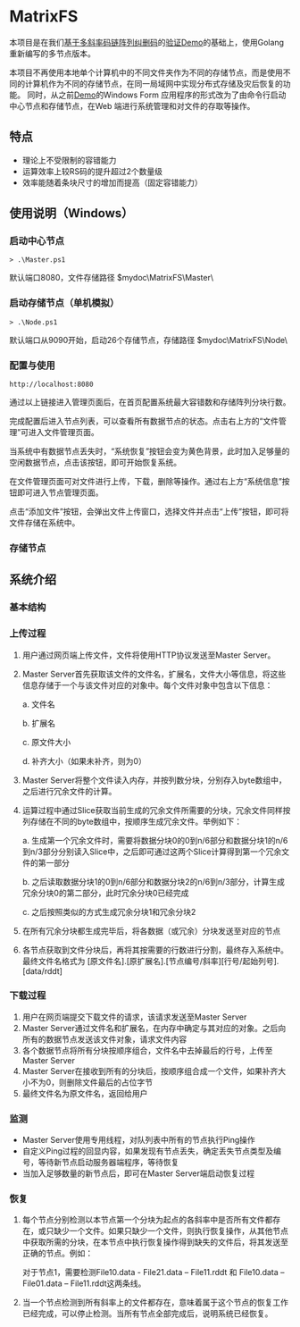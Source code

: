 # MatrixFS

本项目是在我们[基于多斜率码链阵列纠删码](http://www.joca.cn/CN/abstract/abstract20400.shtml)的[验证Demo](https://github.com/Vaaaas/Array-fault-tolerant-system)的基础上，使用Golang 重新编写的多节点版本。

本项目不再使用本地单个计算机中的不同文件夹作为不同的存储节点，而是使用不同的计算机作为不同的存储节点，在同一局域网中实现分布式存储及灾后恢复的功能。
同时，从之前[Demo](https://github.com/Vaaaas/Array-fault-tolerant-system)的Windows Form 应用程序的形式改为了由命令行启动中心节点和存储节点，在Web 端进行系统管理和对文件的存取等操作。

## 特点

* 理论上不受限制的容错能力
* 运算效率上较RS码的提升超过2个数量级
* 效率能随着条块尺寸的增加而提高（固定容错能力）

## 使用说明（Windows）

### 启动中心节点

```
> .\Master.ps1
```

默认端口8080，文件存储路径 $mydoc\MatrixFS\Master\

### 启动存储节点（单机模拟）

```
> .\Node.ps1
```

默认端口从9090开始，启动26个存储节点，存储路径 $mydoc\MatrixFS\Node\

### 配置与使用

```
http://localhost:8080
```

通过以上链接进入管理页面后，在首页配置系统最大容错数和存储阵列分块行数。



完成配置后进入节点列表，可以查看所有数据节点的状态。点击右上方的“文件管理”可进入文件管理页面。



当系统中有数据节点丢失时，“系统恢复”按钮会变为黄色背景，此时加入足够量的空闲数据节点，点击该按钮，即可开始恢复系统。



在文件管理页面可对文件进行上传，下载，删除等操作。通过右上方“系统信息”按钮即可进入节点管理页面。



点击“添加文件”按钮，会弹出文件上传窗口，选择文件并点击“上传”按钮，即可将文件存储在系统中。



### 存储节点

## 系统介绍

### 基本结构



### 上传过程

1. 用户通过网页端上传文件，文件将使用HTTP协议发送至Master Server。
2. Master Server首先获取该文件的文件名，扩展名，文件大小等信息，将这些信息存储于一个与该文件对应的对象中。每个文件对象中包含以下信息：

    

    a. 文件名

    b. 扩展名

    c. 原文件大小

    d. 补齐大小（如果未补齐，则为0）

3. Master Server将整个文件读入内存，并按列数分块，分别存入byte数组中，之后进行冗余文件的计算。
4. 运算过程中通过Slice获取当前生成的冗余文件所需要的分块，冗余文件同样按列存储在不同的byte数组中，按顺序生成冗余文件。举例如下：

    a. 生成第一个冗余文件时，需要将数据分块0的0到n/6部分和数据分块1的n/6到n/3部分分别读入Slice中，之后即可通过这两个Slice计算得到第一个冗余文件的第一部分

    b. 之后读取数据分块1的0到n/6部分和数据分块2的n/6到n/3部分，计算生成冗余分块0的第二部分，此时冗余分块0已经完成

    c. 之后按照类似的方式生成冗余分块1和冗余分块2

5. 在所有冗余分块都生成完毕后，将各数据（或冗余）分块发送至对应的节点
6. 各节点获取到文件分块后，再将其按需要的行数进行分割，最终存入系统中。最终文件名格式为 [原文件名].[原扩展名].[节点编号/斜率][行号/起始列号].[data/rddt]

    

### 下载过程

1. 用户在网页端提交下载文件的请求，该请求发送至Master Server
2. Master Server通过文件名和扩展名，在内存中确定与其对应的对象。之后向所有的数据节点发送该文件对象，请求文件内容
3. 各个数据节点将所有分块按顺序组合，文件名中去掉最后的行号，上传至Master Server
4. Master Server在接收到所有的分块后，按顺序组合成一个文件，如果补齐大小不为0，则删除文件最后的占位字节
5. 最终文件名为原文件名，返回给用户

### 监测

* Master Server使用专用线程，对队列表中所有的节点执行Ping操作
* 自定义Ping过程的回显内容，如果发现有节点丢失，确定丢失节点类型及编号，等待新节点启动服务器端程序，等待恢复
* 当加入足够数量的新节点后，即可在Master Server端启动恢复过程

### 恢复

1. 每个节点分别检测以本节点第一个分块为起点的各斜率中是否所有文件都存在，或只缺少一个文件。如果只缺少一个文件，则执行恢复操作，从其他节点中获取所需的分块，在本节点中执行恢复操作得到缺失的文件后，将其发送至正确的节点。例如：

    对于节点1，需要检测File10.data - File21.data – File11.rddt 和 File10.data – File01.data – File11.rddt这两条线。

    

2. 当一个节点检测到所有斜率上的文件都存在，意味着属于这个节点的恢复工作已经完成，可以停止检测。当所有节点全部完成后，说明系统已经恢复。

